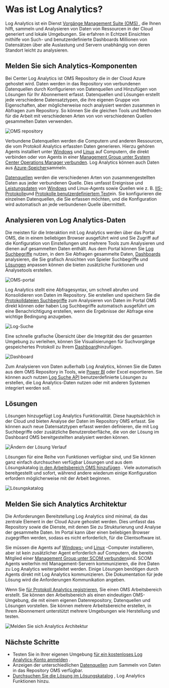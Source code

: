 <properties
   pageTitle="Was ist Log Analytics? | Microsoft Azure"
   description="Log Analytics ist ein Dienst in Vorgänge Management Suite (OMS), die hilft Ihnen sammeln und Betrieb von Ressourcen in der Cloud generierte Daten analysieren und lokalen Umgebung.  Dieser Artikel enthält eine kurze Übersicht über die verschiedenen Komponenten des Log Analytics und Links zu ausführlichen Inhalt."
   services="log-analytics"
   documentationCenter=""
   authors="bwren"
   manager="jwhit"
   editor="tysonn" />
<tags
   ms.service="log-analytics"
   ms.devlang="na"
   ms.topic="hero-article"
   ms.tgt_pltfrm="na"
   ms.workload="infrastructure-services"
   ms.date="09/06/2016"
   ms.author="bwren" />

# <a name="what-is-log-analytics"></a>Was ist Log Analytics?
Log Analytics ist ein Dienst [Vorgänge Management Suite \(OMS\) ](../operations-management-suite/operations-management-suite-overview.md) , die Ihnen hilft, sammeln und Analysieren von Daten von Ressourcen in der Cloud generiert und lokale Umgebungen. Sie erfahren in Echtzeit Einsichten mithilfe von Such- und benutzerdefinierte Dashboards Millionen von Datensätzen über alle Auslastung und Servern unabhängig von deren Standort leicht zu analysieren.


## <a name="log-analytics-components"></a>Melden Sie sich Analytics-Komponenten
Bei Center Log Analytics ist OMS Repository die in der Cloud Azure gehostet wird.  Daten werden in das Repository von verbundenen Datenquellen durch Konfigurieren von Datenquellen und Hinzufügen von Lösungen für Ihr Abonnement erfasst.  Datenquellen und Lösungen erstellt jede verschiedene Datensatztypen, die ihre eigenen Gruppe von Eigenschaften, aber möglicherweise noch analysiert werden zusammen in Abfragen zum Repository.  So können Sie die gleichen Tools und Methoden für die Arbeit mit verschiedenen Arten von von verschiedenen Quellen gesammelten Daten verwenden.


![OMS repository](media/log-analytics-overview/overview.png)


Verbundene Datenquellen werden die Computern und anderen Ressourcen, die vom Protokoll Analytics erfassten Daten generieren.  Hierzu gehören Agents installiert unter [Windows](log-analytics-windows-agents.md) und [Linux](log-analytics-linux-agents.md) auf Computern, die direkt verbinden oder von Agents in einer [Management Group unter System Center Operations Manager verbunden](log-analytics-om-agents.md).  Log Analytics können auch Daten aus [Azure-Speicher](log-analytics-azure-storage.md)sammeln.

[Datenquellen](log-analytics-data-sources.md) werden die verschiedenen Arten von zusammengestellten Daten aus jeder verbundenen Quelle.  Dies umfasst Ereignisse und [Leistungsdaten](log-analytics-data-sources-performance-counters.md) von [Windows](log-analytics-data-sources-windows-events.md) und Linux-Agents sowie Quellen wie z. B. [IIS-Protokolle](log-analytics-data-sources-iis-logs.md)und [Protokolle benutzerdefiniertem Text](log-analytics-data-sources-custom-logs.md)ein.  Sie konfigurieren die einzelnen Datenquellen, die Sie erfassen möchten, und die Konfiguration wird automatisch an jede verbundenen Quelle übermittelt.


## <a name="analyzing-log-analytics-data"></a>Analysieren von Log Analytics-Daten
Die meisten für die Interaktion mit Log Analytics werden über das Portal OMS, die in einem beliebigen Browser ausgeführt wird und Sie Zugriff auf die Konfiguration von Einstellungen und mehrere Tools zum Analysieren und dienen auf gesammelten Daten enthält.  Aus dem Portal können Sie [Log Suchbegriffe](log-analytics-log-searches.md) nutzen, in dem Sie Abfragen gesammelte Daten, [Dashboards](log-analytics-dashboards.md) analysieren, die Sie grafisch Ansichten von Spieler Suchbegriffe und [Lösungen](log-analytics-add-solutions.md) anpassen können die bieten zusätzliche Funktionen und Analysetools erstellen.

![OMS-portal](media/log-analytics-overview/portal.png)


Log Analytics stellt eine Abfragesyntax, um schnell abrufen und Konsolidieren von Daten im Repository.  Sie erstellen und speichern Sie die [Protokolldateien Suchbegriffe](log-analytics-log-searches.md) zum Analysieren von Daten im Portal OMS direkt können oder haben Log Suchbegriffe automatisch ausgeführt um eine Benachrichtigung erstellen, wenn die Ergebnisse der Abfrage eine wichtige Bedingung anzugeben.

![Log-Suche](media/log-analytics-overview/log-search.png)

Eine schnelle grafische Übersicht über die Integrität des der gesamten Umgebung zu verleihen, können Sie Visualisierungen für Suchvorgänge gespeichertes Protokoll zu Ihrem [Dashboard](log-analytics-dashboards.md)hinzufügen.   

![Dashboard](media/log-analytics-overview/dashboard.png)

Zum Analysieren von Daten außerhalb Log Analytics, können Sie die Daten aus dem OMS Repository in Tools, wie [Power BI](log-analytics-powerbi.md) oder Excel exportieren.  Sie können auch nutzen [Log Suche API](log-analytics-log-search-api.md) benutzerdefinierte Lösungen zu erstellen, die Log Analytics-Daten nutzen oder mit anderen Systemen integriert werden soll.

## <a name="solutions"></a>Lösungen
Lösungen hinzugefügt Log Analytics Funktionalität.  Diese hauptsächlich in der Cloud und bieten Analyse der Daten im Repository OMS erfasst. Sie können auch neue Datensatztypen erfasst werden definieren, die mit Log Suchbegriffe oder zusätzliche Benutzeroberfläche, die von der Lösung im Dashboard OMS bereitgestellten analysiert werden können.  

![Ändern der Lösung Verlauf](media/log-analytics-overview/change-tracking.png)


Lösungen für eine Reihe von Funktionen verfügbar sind, und Sie können ganz einfach durchsuchen verfügbar Lösungen und aus dem Lösungskatalog [in den Arbeitsbereich OMS hinzufügen](log-analytics-add-solutions.md) .  Viele automatisch bereitgestellt und sofort, während andere wiederum einige Konfiguration erfordern möglicherweise mit der Arbeit beginnen.

![Lösungskatalog](media/log-analytics-overview/solution-gallery.png)

## <a name="log-analytics-architecture"></a>Melden Sie sich Analytics Architektur
Die Anforderungen Bereitstellung Log Analytics sind minimal, da das zentrale Element in der Cloud Azure gehostet werden.  Dies umfasst das Repository sowie die Dienste, mit denen Sie zu Strukturierung und Analyse der gesammelte Daten.  Im Portal kann über einen beliebigen Browser zugegriffen werden, sodass es nicht erforderlich, für die Clientsoftware ist.

Sie müssen die Agents auf [Windows-](log-analytics-windows-agents.md) und [Linux](log-analytics-linux-agents.md) -Computer installieren, aber ist kein zusätzlicher Agent erforderlich auf Computern, die bereits Mitglied einer [Management Group unter SCOM verbunden](log-analytics-om-agents.md)sind.  SCOM Agents weiterhin mit Management-Servern kommunizieren, die ihre Daten zu Log Analytics weitergeleitet werden.  Einige Lösungen benötigen durch Agents direkt mit Log Analytics kommunizieren.  Die Dokumentation für jede Lösung wird die Anforderungen Kommunikation angeben.

Wenn Sie [für Protokoll Analytics registrieren](log-analytics-get-started.md), Sie einen OMS Arbeitsbereich erstellt.  Sie können den Arbeitsbereich als einen eindeutigen OMS-Umgebung, die mit einem eigenen Datenrepository, Datenquellen und Lösungen vorstellen. Sie können mehrere Arbeitsbereiche erstellen, in Ihrem Abonnement unterstützt mehrere Umgebungen wie Herstellung und testen.

![Melden Sie sich Analytics Architektur](media/log-analytics-overview/architecture.png)


## <a name="next-steps"></a>Nächste Schritte

- Testen Sie in Ihrer eigenen Umgebung [für ein kostenloses Log Analytics-Konto anmelden](log-analytics-get-started.md) .
- Anzeigen der unterschiedlichen [Datenquellen](log-analytics-data-sources.md) zum Sammeln von Daten in das Repository OMS verfügbar.
- [Durchsuchen Sie die Lösung im Lösungskatalog](log-analytics-add-solutions.md) , Log Analytics Funktionen hinzu.
